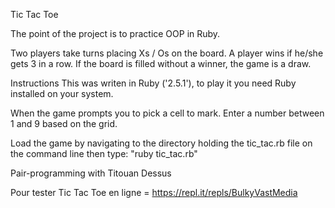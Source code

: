 
Tic Tac Toe 

The point of the project is to practice OOP in Ruby.


Two players take turns placing Xs / Os on the board. A player wins if he/she gets 3 in a row. If the board is filled without a winner, the game is a draw.

Instructions
This was writen in Ruby ('2.5.1'), to play it you need Ruby installed on your system.

When the game prompts you to pick a cell to mark. Enter
a number between 1 and 9 based on the grid.

Load the game by navigating to the directory holding the tic_tac.rb file 
on the command line then type: "ruby tic_tac.rb"


Pair-programming with Titouan Dessus

Pour tester Tic Tac Toe en ligne = https://repl.it/repls/BulkyVastMedia
